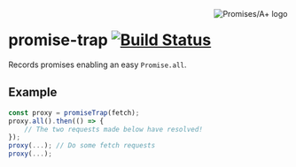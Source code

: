 <a href="http://promisesaplus.com/">
	<img src="http://promisesaplus.com/assets/logo-small.png" alt="Promises/A+ logo"
		title="Promises/A+ 1.1 compliant" align="right" />
</a>

# promise-trap [![Build Status](https://travis-ci.org/axelf4/promise-trap.svg?branch=master)](https://travis-ci.org/axelf4/promise-trap)

Records promises enabling an easy `Promise.all`.

## Example

```javascript
const proxy = promiseTrap(fetch);
proxy.all().then(() => {
	// The two requests made below have resolved!
});
proxy(...); // Do some fetch requests
proxy(...);
```
